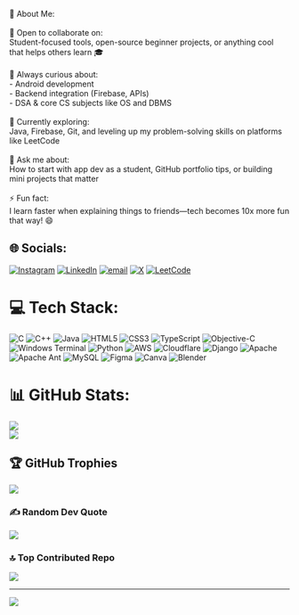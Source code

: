 💫 About Me:
<br><br>🤝 Open to collaborate on:  <br>Student-focused tools, open-source beginner projects, or anything cool that helps others learn 🎓<br><br>🧠 Always curious about:  <br>- Android development  <br>- Backend integration (Firebase, APIs)  <br>- DSA & core CS subjects like OS and DBMS<br><br>🌱 Currently exploring:  <br>Java, Firebase, Git, and leveling up my problem-solving skills on platforms like LeetCode<br><br>💬 Ask me about:  <br>How to start with app dev as a student, GitHub portfolio tips, or building mini projects that matter<br><br>⚡ Fun fact:  <br>I learn faster when explaining things to friends—tech becomes 10x more fun that way! 😄<br>


## 🌐 Socials:
[![Instagram](https://img.shields.io/badge/Instagram-%23E4405F.svg?logo=Instagram&logoColor=white)](https://instagram.com/sriyanshraj_007) [![LinkedIn](https://img.shields.io/badge/LinkedIn-%230077B5.svg?logo=linkedin&logoColor=white)](https://linkedin.com/in/sriyanshraj007) [![email](https://img.shields.io/badge/Email-D14836?logo=gmail&logoColor=white)](mailto:sriyanshraj2005@gmail.com) [![X](https://img.shields.io/badge/X-%23121011.svg?logo=x&logoColor=white)](https://twitter.com/sriyanshraj007) [![LeetCode](https://img.shields.io/badge/LeetCode-%2300CC66.svg?logo=leetcode&logoColor=white)](https://leetcode.com/u/sriyanshraj_007/)



# 💻 Tech Stack:
![C](https://img.shields.io/badge/c-%2300599C.svg?style=plastic&logo=c&logoColor=white) ![C++](https://img.shields.io/badge/c++-%2300599C.svg?style=plastic&logo=c%2B%2B&logoColor=white) ![Java](https://img.shields.io/badge/java-%23ED8B00.svg?style=plastic&logo=openjdk&logoColor=white) ![HTML5](https://img.shields.io/badge/html5-%23E34F26.svg?style=plastic&logo=html5&logoColor=white) ![CSS3](https://img.shields.io/badge/css3-%231572B6.svg?style=plastic&logo=css3&logoColor=white) ![TypeScript](https://img.shields.io/badge/typescript-%23007ACC.svg?style=plastic&logo=typescript&logoColor=white) ![Objective-C](https://img.shields.io/badge/OBJECTIVE--C-%233A95E3.svg?style=plastic&logo=apple&logoColor=white) ![Windows Terminal](https://img.shields.io/badge/Windows%20Terminal-%234D4D4D.svg?style=plastic&logo=windows-terminal&logoColor=white) ![Python](https://img.shields.io/badge/python-3670A0?style=plastic&logo=python&logoColor=ffdd54) ![AWS](https://img.shields.io/badge/AWS-%23FF9900.svg?style=plastic&logo=amazon-aws&logoColor=white) ![Cloudflare](https://img.shields.io/badge/Cloudflare-F38020?style=plastic&logo=Cloudflare&logoColor=white) ![Django](https://img.shields.io/badge/django-%23092E20.svg?style=plastic&logo=django&logoColor=white) ![Apache](https://img.shields.io/badge/apache-%23D42029.svg?style=plastic&logo=apache&logoColor=white) ![Apache Ant](https://img.shields.io/badge/Apache%20Ant-A81C7D?style=plastic&logo=Apache%20Ant&logoColor=white) ![MySQL](https://img.shields.io/badge/mysql-4479A1.svg?style=plastic&logo=mysql&logoColor=white) ![Figma](https://img.shields.io/badge/figma-%23F24E1E.svg?style=plastic&logo=figma&logoColor=white) ![Canva](https://img.shields.io/badge/Canva-%2300C4CC.svg?style=plastic&logo=Canva&logoColor=white) ![Blender](https://img.shields.io/badge/blender-%23F5792A.svg?style=plastic&logo=blender&logoColor=white)
# 📊 GitHub Stats:
![](https://github-readme-stats.vercel.app/api?username=sriyansh-dev&theme=dark&hide_border=false&include_all_commits=true&count_private=true)<br/>
![](https://nirzak-streak-stats.vercel.app/?user=sriyansh-dev&theme=dark&hide_border=false)<br/>

## 🏆 GitHub Trophies
![](https://github-profile-trophy.vercel.app/?username=sriyansh-dev&theme=gruvbox&no-frame=false&no-bg=false&margin-w=4)

### ✍️ Random Dev Quote
![](https://quotes-github-readme.vercel.app/api?type=horizontal&theme=light)

### 🔝 Top Contributed Repo
![](https://github-contributor-stats.vercel.app/api?username=sriyansh-dev&limit=5&theme=tokyonight&combine_all_yearly_contributions=true)

---
[![](https://visitcount.itsvg.in/api?id=sriyansh-dev&icon=2&color=4)](https://visitcount.itsvg.in)


